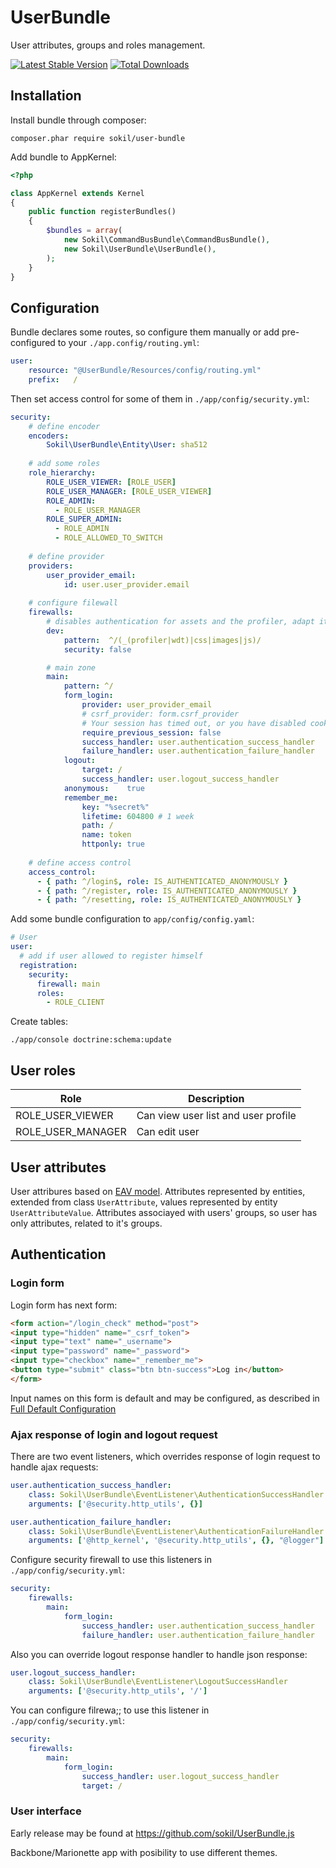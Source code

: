 # UserBundle

User attributes, groups and roles management.

[![Latest Stable Version](https://poser.pugx.org/sokil/user-bundle/v/stable.png)](https://packagist.org/packages/sokil/user-bundle)
[![Total Downloads](http://img.shields.io/packagist/dt/sokil/user-bundle.svg)](https://packagist.org/packages/sokil/user-bundle)

## Installation

Install bundle through composer:
```
composer.phar require sokil/user-bundle
```

Add bundle to AppKernel:
```php
<?php

class AppKernel extends Kernel
{
    public function registerBundles()
    {
        $bundles = array(
            new Sokil\CommandBusBundle\CommandBusBundle(),
            new Sokil\UserBundle\UserBundle(),
        );
    }
}
```

## Configuration

Bundle declares some routes, so configure them manually or add pre-configured to your `./app.config/routing.yml`:
```yaml
user:
    resource: "@UserBundle/Resources/config/routing.yml"
    prefix:   /
```

Then set access control for some of them in `./app/config/security.yml`:
```yaml
security:
    # define encoder
    encoders:
        Sokil\UserBundle\Entity\User: sha512
    
    # add some roles
    role_hierarchy:
        ROLE_USER_VIEWER: [ROLE_USER]
        ROLE_USER_MANAGER: [ROLE_USER_VIEWER]
        ROLE_ADMIN:
          - ROLE_USER_MANAGER
        ROLE_SUPER_ADMIN:
          - ROLE_ADMIN
          - ROLE_ALLOWED_TO_SWITCH
    
    # define provider
    providers:
        user_provider_email:
            id: user.user_provider.email
            
    # configure filewall
    firewalls:
        # disables authentication for assets and the profiler, adapt it according to your needs
        dev:
            pattern:  ^/(_(profiler|wdt)|css|images|js)/
            security: false

        # main zone
        main:
            pattern: ^/
            form_login:
                provider: user_provider_email
                # csrf_provider: form.csrf_provider
                # Your session has timed out, or you have disabled cookies.
                require_previous_session: false
                success_handler: user.authentication_success_handler
                failure_handler: user.authentication_failure_handler
            logout:
                target: /
                success_handler: user.logout_success_handler
            anonymous:    true
            remember_me:
                key: "%secret%"
                lifetime: 604800 # 1 week
                path: /
                name: token
                httponly: true
                
    # define access control
    access_control:
      - { path: ^/login$, role: IS_AUTHENTICATED_ANONYMOUSLY }
      - { path: ^/register, role: IS_AUTHENTICATED_ANONYMOUSLY }
      - { path: ^/resetting, role: IS_AUTHENTICATED_ANONYMOUSLY }
```
Add some bundle configuration to `app/config/config.yaml`:
```yaml
# User
user:
  # add if user allowed to register himself
  registration:
    security:
      firewall: main
      roles:
        - ROLE_CLIENT
```

Create tables:
```
./app/console doctrine:schema:update
```
## User roles

| Role              | Description                            |
|-------------------|----------------------------------------|
| ROLE_USER_VIEWER  | Can view user list and user profile    |
| ROLE_USER_MANAGER | Can edit user                          |

## User attributes

User attribures based on [EAV model](https://en.wikipedia.org/wiki/Entity%E2%80%93attribute%E2%80%93value_model). Attributes represented by entities, extended from class `UserAttribute`, values represented by entity `UserAttributeValue`. Attributes associayed with users' groups, so user has only attributes, related to it's groups.

## Authentication

### Login form

Login form has next form:
```html
<form action="/login_check" method="post">
<input type="hidden" name="_csrf_token">
<input type="text" name="_username">
<input type="password" name="_password">
<input type="checkbox" name="_remember_me">
<button type="submit" class="btn btn-success">Log in</button>
</form>
```

Input names on this form is default and may be configured, as described in [Full Default Configuration](http://symfony.com/doc/current/reference/configuration/security.html)

### Ajax response of login and logout request

There are two event listeners, which overrides response of login request to handle ajax requests:

```yaml
user.authentication_success_handler:
    class: Sokil\UserBundle\EventListener\AuthenticationSuccessHandler
    arguments: ['@security.http_utils', {}]

user.authentication_failure_handler:
    class: Sokil\UserBundle\EventListener\AuthenticationFailureHandler
    arguments: ['@http_kernel', '@security.http_utils', {}, "@logger"]
```

Configure security firewall to use this listeners in `./app/config/security.yml`:

```yaml
security:
    firewalls:
        main:
            form_login:
                success_handler: user.authentication_success_handler
                failure_handler: user.authentication_failure_handler
```

Also you can override logout response handler to handle json response:

```yaml
user.logout_success_handler:
    class: Sokil\UserBundle\EventListener\LogoutSuccessHandler
    arguments: ['@security.http_utils', '/']
```

You can configure filrewa;; to use this listener in `./app/config/security.yml`:

```yaml
security:
    firewalls:
        main:
            form_login:
                success_handler: user.logout_success_handler
                target: /
```

### User interface

Early release may be found at  https://github.com/sokil/UserBundle.js

Backbone/Marionette app with posibility to use different themes.

